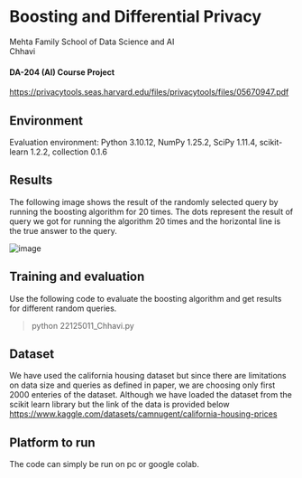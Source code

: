 # Boosting and Differential Privacy

Mehta Family School of Data Science and AI\
Chhavi

#### DA-204 (AI) Course Project
https://privacytools.seas.harvard.edu/files/privacytools/files/05670947.pdf


## Environment

Evaluation environment: Python 3.10.12, NumPy 1.25.2, SciPy 1.11.4, scikit-learn 1.2.2, collection 0.1.6

## Results

The following image shows the result of the randomly selected query by running the boosting algorithm for 20 times. The dots represent the result of query we got for running the algorithm 20 times and the  horizontal line is the true answer to the query.

![image](https://github.com/ChhaviPan23/Differential-Privacy-and-Boosting/assets/138955514/54600e2a-5a2f-4673-8fed-9633affd093b)


## Training and evaluation 

Use the following code to evaluate the boosting algorithm and get results for different random queries.

> python 22125011_Chhavi.py

## Dataset
We have used the california housing dataset but since there are limitations on data size and queries as defined in paper, we are choosing only first 2000 enteries of the dataset.
Although we have loaded the dataset from the scikit learn library but the link of the data is provided below
https://www.kaggle.com/datasets/camnugent/california-housing-prices


## Platform to run 
The code can simply be run on pc or google colab.
